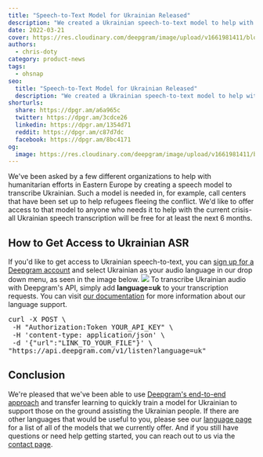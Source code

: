 ```yaml
---
title: "Speech-to-Text Model for Ukrainian Released"
description: "We created a Ukrainian speech-to-text model to help with humanitarian efforts in Eastern Europe. This post explains how to get access to it."
date: 2022-03-21
cover: https://res.cloudinary.com/deepgram/image/upload/v1661981411/blog/speech-to-text-model-ukrainian/STT-model-for-ukranian-released-thumb-554x220%402x.png
authors:
  - chris-doty
category: product-news
tags:
  - ohsnap
seo:
  title: "Speech-to-Text Model for Ukrainian Released"
  description: "We created a Ukrainian speech-to-text model to help with humanitarian efforts in Eastern Europe. This post explains how to get access to it."
shorturls:
  share: https://dpgr.am/a6a965c
  twitter: https://dpgr.am/3cdce26
  linkedin: https://dpgr.am/1354d71
  reddit: https://dpgr.am/c87d7dc
  facebook: https://dpgr.am/8bc4171
og:
  image: https://res.cloudinary.com/deepgram/image/upload/v1661981411/blog/speech-to-text-model-ukrainian/STT-model-for-ukranian-released-thumb-554x220%402x.png
---
```


We've been asked by a few different organizations to help with humanitarian efforts in Eastern Europe by creating a speech model to transcribe Ukrainian. Such a model is needed in, for example, call centers that have been set up to help refugees fleeing the conflict. We'd like to offer access to that model to anyone who needs it to help with the current crisis-all Ukrainian speech transcription will be free for at least the next 6 months.

## How to Get Access to Ukrainian ASR

If you'd like to get access to Ukrainian speech-to-text, you can [sign up for a Deepgram account](https://console.deepgram.com/) and select Ukrainian as your audio language in our drop down menu, as seen in the image below. ![](https://res.cloudinary.com/deepgram/image/upload/v1661976853/blog/speech-to-text-model-ukrainian/image1-1024x732.png) To transcribe Ukrainian audio with Deepgram's API, simply add **language=uk** to your transcription requests. You can visit [our documentation](https://developers.deepgram.com/documentation/features/language/) for more information about our language support.

<pre>curl -X POST \
 -H "Authorization:Token YOUR_API_KEY" \
 -H 'content-type: application/json' \
 -d '{"url":"LINK_TO_YOUR_FILE"}' \
"https://api.deepgram.com/v1/listen?language=uk"</pre>

## Conclusion

We're pleased that we've been able to use [Deepgram's end-to-end approach](https://blog.deepgram.com/deep-learning-speech-recognition/) and transfer learning to quickly train a model for Ukrainian to support those on the ground assisting the Ukrainian people. If there are other languages that would be useful to you, please see our [language page](https://deepgram.com/product/languages/) for a list of all of the models that we currently offer. And if you still have questions or need help getting started, you can reach out to us via the [contact page](https://deepgram.com/contact-us/).
